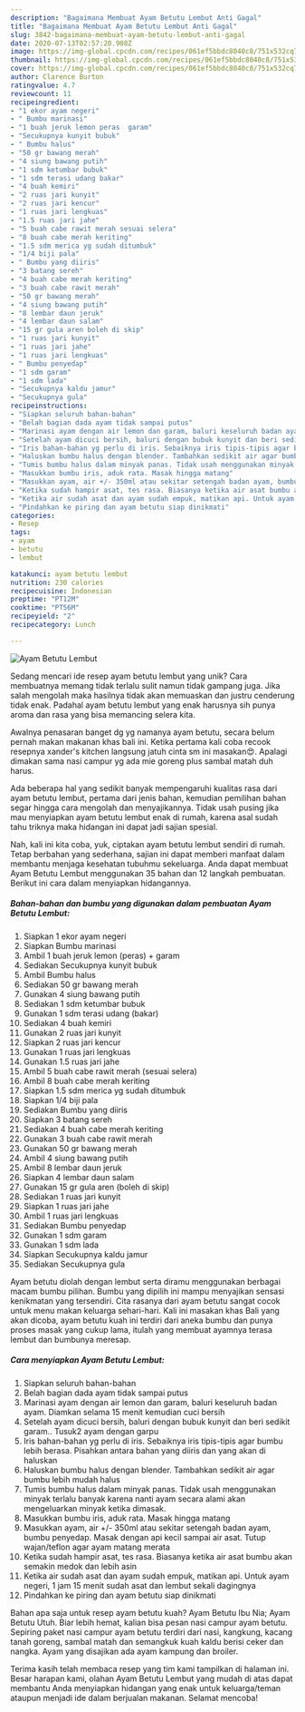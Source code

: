 ```yaml
---
description: "Bagaimana Membuat Ayam Betutu Lembut Anti Gagal"
title: "Bagaimana Membuat Ayam Betutu Lembut Anti Gagal"
slug: 3842-bagaimana-membuat-ayam-betutu-lembut-anti-gagal
date: 2020-07-13T02:57:20.908Z
image: https://img-global.cpcdn.com/recipes/061ef5bbdc8040c8/751x532cq70/ayam-betutu-lembut-foto-resep-utama.jpg
thumbnail: https://img-global.cpcdn.com/recipes/061ef5bbdc8040c8/751x532cq70/ayam-betutu-lembut-foto-resep-utama.jpg
cover: https://img-global.cpcdn.com/recipes/061ef5bbdc8040c8/751x532cq70/ayam-betutu-lembut-foto-resep-utama.jpg
author: Clarence Burton
ratingvalue: 4.7
reviewcount: 11
recipeingredient:
- "1 ekor ayam negeri"
- " Bumbu marinasi"
- "1 buah jeruk lemon peras  garam"
- "Secukupnya kunyit bubuk"
- " Bumbu halus"
- "50 gr bawang merah"
- "4 siung bawang putih"
- "1 sdm ketumbar bubuk"
- "1 sdm terasi udang bakar"
- "4 buah kemiri"
- "2 ruas jari kunyit"
- "2 ruas jari kencur"
- "1 ruas jari lengkuas"
- "1.5 ruas jari jahe"
- "5 buah cabe rawit merah sesuai selera"
- "8 buah cabe merah keriting"
- "1.5 sdm merica yg sudah ditumbuk"
- "1/4 biji pala"
- " Bumbu yang diiris"
- "3 batang sereh"
- "4 buah cabe merah keriting"
- "3 buah cabe rawit merah"
- "50 gr bawang merah"
- "4 siung bawang putih"
- "8 lembar daun jeruk"
- "4 lembar daun salam"
- "15 gr gula aren boleh di skip"
- "1 ruas jari kunyit"
- "1 ruas jari jahe"
- "1 ruas jari lengkuas"
- " Bumbu penyedap"
- "1 sdm garam"
- "1 sdm lada"
- "Secukupnya kaldu jamur"
- "Secukupnya gula"
recipeinstructions:
- "Siapkan seluruh bahan-bahan"
- "Belah bagian dada ayam tidak sampai putus"
- "Marinasi ayam dengan air lemon dan garam, baluri keseluruh badan ayam. Diamkan selama 15 menit kemudian cuci bersih"
- "Setelah ayam dicuci bersih, baluri dengan bubuk kunyit dan beri sedikit garam.. Tusuk2 ayam dengan garpu"
- "Iris bahan-bahan yg perlu di iris. Sebaiknya iris tipis-tipis agar bumbu lebih berasa. Pisahkan antara bahan yang diiris dan yang akan di haluskan"
- "Haluskan bumbu halus dengan blender. Tambahkan sedikit air agar bumbu lebih mudah halus"
- "Tumis bumbu halus dalam minyak panas. Tidak usah menggunakan minyak terlalu banyak karena nanti ayam secara alami akan mengeluarkan minyak ketika dimasak."
- "Masukkan bumbu iris, aduk rata. Masak hingga matang"
- "Masukkan ayam, air +/- 350ml atau sekitar setengah badan ayam, bumbu penyedap. Masak dengan api kecil sampai air asat. Tutup wajan/teflon agar ayam matang merata"
- "Ketika sudah hampir asat, tes rasa. Biasanya ketika air asat bumbu akan semakin medok dan lebih asin"
- "Ketika air sudah asat dan ayam sudah empuk, matikan api. Untuk ayam negeri, 1 jam 15 menit sudah asat dan lembut sekali dagingnya"
- "Pindahkan ke piring dan ayam betutu siap dinikmati"
categories:
- Resep
tags:
- ayam
- betutu
- lembut

katakunci: ayam betutu lembut 
nutrition: 230 calories
recipecuisine: Indonesian
preptime: "PT12M"
cooktime: "PT56M"
recipeyield: "2"
recipecategory: Lunch

---
```



![Ayam Betutu Lembut](https://img-global.cpcdn.com/recipes/061ef5bbdc8040c8/751x532cq70/ayam-betutu-lembut-foto-resep-utama.jpg)

Sedang mencari ide resep ayam betutu lembut yang unik? Cara membuatnya memang tidak terlalu sulit namun tidak gampang juga. Jika salah mengolah maka hasilnya tidak akan memuaskan dan justru cenderung tidak enak. Padahal ayam betutu lembut yang enak harusnya sih punya aroma dan rasa yang bisa memancing selera kita.

Awalnya penasaran banget dg yg namanya ayam betutu, secara belum pernah makan makanan khas bali ini. Ketika pertama kali coba recook resepnya xander&#39;s kitchen langsung jatuh cinta sm ini masakan😍. Apalagi dimakan sama nasi campur yg ada mie goreng plus sambal matah duh harus.

Ada beberapa hal yang sedikit banyak mempengaruhi kualitas rasa dari ayam betutu lembut, pertama dari jenis bahan, kemudian pemilihan bahan segar hingga cara mengolah dan menyajikannya. Tidak usah pusing jika mau menyiapkan ayam betutu lembut enak di rumah, karena asal sudah tahu triknya maka hidangan ini dapat jadi sajian spesial.


Nah, kali ini kita coba, yuk, ciptakan ayam betutu lembut sendiri di rumah. Tetap berbahan yang sederhana, sajian ini dapat memberi manfaat dalam membantu menjaga kesehatan tubuhmu sekeluarga. Anda dapat membuat Ayam Betutu Lembut menggunakan 35 bahan dan 12 langkah pembuatan. Berikut ini cara dalam menyiapkan hidangannya.

<!--inarticleads1-->

##### Bahan-bahan dan bumbu yang digunakan dalam pembuatan Ayam Betutu Lembut:

1. Siapkan 1 ekor ayam negeri
1. Siapkan  Bumbu marinasi
1. Ambil 1 buah jeruk lemon (peras) + garam
1. Sediakan Secukupnya kunyit bubuk
1. Ambil  Bumbu halus
1. Sediakan 50 gr bawang merah
1. Gunakan 4 siung bawang putih
1. Sediakan 1 sdm ketumbar bubuk
1. Gunakan 1 sdm terasi udang (bakar)
1. Sediakan 4 buah kemiri
1. Gunakan 2 ruas jari kunyit
1. Siapkan 2 ruas jari kencur
1. Gunakan 1 ruas jari lengkuas
1. Gunakan 1.5 ruas jari jahe
1. Ambil 5 buah cabe rawit merah (sesuai selera)
1. Ambil 8 buah cabe merah keriting
1. Siapkan 1.5 sdm merica yg sudah ditumbuk
1. Siapkan 1/4 biji pala
1. Sediakan  Bumbu yang diiris
1. Siapkan 3 batang sereh
1. Sediakan 4 buah cabe merah keriting
1. Gunakan 3 buah cabe rawit merah
1. Gunakan 50 gr bawang merah
1. Ambil 4 siung bawang putih
1. Ambil 8 lembar daun jeruk
1. Siapkan 4 lembar daun salam
1. Gunakan 15 gr gula aren (boleh di skip)
1. Sediakan 1 ruas jari kunyit
1. Siapkan 1 ruas jari jahe
1. Ambil 1 ruas jari lengkuas
1. Sediakan  Bumbu penyedap
1. Gunakan 1 sdm garam
1. Gunakan 1 sdm lada
1. Siapkan Secukupnya kaldu jamur
1. Sediakan Secukupnya gula


Ayam betutu diolah dengan lembut serta diramu menggunakan berbagai macam bumbu pilihan. Bumbu yang dipilih ini mampu menyajikan sensasi kenikmatan yang tersendiri. Cita rasanya dari ayam betutu sangat cocok untuk menu makan keluarga sehari-hari. Kali ini masakan khas Bali yang akan dicoba, ayam betutu kuah ini terdiri dari aneka bumbu dan punya proses masak yang cukup lama, itulah yang membuat ayamnya terasa lembut dan bumbunya meresap. 

<!--inarticleads2-->

##### Cara menyiapkan Ayam Betutu Lembut:

1. Siapkan seluruh bahan-bahan
1. Belah bagian dada ayam tidak sampai putus
1. Marinasi ayam dengan air lemon dan garam, baluri keseluruh badan ayam. Diamkan selama 15 menit kemudian cuci bersih
1. Setelah ayam dicuci bersih, baluri dengan bubuk kunyit dan beri sedikit garam.. Tusuk2 ayam dengan garpu
1. Iris bahan-bahan yg perlu di iris. Sebaiknya iris tipis-tipis agar bumbu lebih berasa. Pisahkan antara bahan yang diiris dan yang akan di haluskan
1. Haluskan bumbu halus dengan blender. Tambahkan sedikit air agar bumbu lebih mudah halus
1. Tumis bumbu halus dalam minyak panas. Tidak usah menggunakan minyak terlalu banyak karena nanti ayam secara alami akan mengeluarkan minyak ketika dimasak.
1. Masukkan bumbu iris, aduk rata. Masak hingga matang
1. Masukkan ayam, air +/- 350ml atau sekitar setengah badan ayam, bumbu penyedap. Masak dengan api kecil sampai air asat. Tutup wajan/teflon agar ayam matang merata
1. Ketika sudah hampir asat, tes rasa. Biasanya ketika air asat bumbu akan semakin medok dan lebih asin
1. Ketika air sudah asat dan ayam sudah empuk, matikan api. Untuk ayam negeri, 1 jam 15 menit sudah asat dan lembut sekali dagingnya
1. Pindahkan ke piring dan ayam betutu siap dinikmati


Bahan apa saja untuk resep ayam betutu kuah? Ayam Betutu Ibu Nia; Ayam Betutu Utuh. Biar lebih hemat, kalian bisa pesan nasi campur ayam betutu. Sepiring paket nasi campur ayam betutu terdiri dari nasi, kangkung, kacang tanah goreng, sambal matah dan semangkuk kuah kaldu berisi ceker dan nangka. Ayam yang disajikan ada ayam kampung dan broiler. 

Terima kasih telah membaca resep yang tim kami tampilkan di halaman ini. Besar harapan kami, olahan Ayam Betutu Lembut yang mudah di atas dapat membantu Anda menyiapkan hidangan yang enak untuk keluarga/teman ataupun menjadi ide dalam berjualan makanan. Selamat mencoba!
